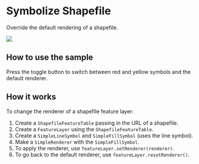 # Symbolize Shapefile

Override the default rendering of a shapefile.

![](SymbolizeShapefile.png)

## How to use the sample

Press the toggle button to switch between red and yellow symbols and the
default renderer.

## How it works

To change the renderer of a shapefile feature layer:

1.  Create a `ShapefileFeatureTable` passing in the URL of a shapefile.
2.  Create a `FeatureLayer` using the `ShapefileFeatureTable`.
3.  Create a `SimpleLineSymbol` and `SimpleFillSymbol` (uses the line
    symbol).
4.  Make a `SimpleRenderer` with the `SimpleFillSymbol`.
5.  To apply the renderer, use `featureLayer.setRenderer(renderer)`.
6.  To go back to the default renderer, use
    `featureLayer.resetRenderer()`.

